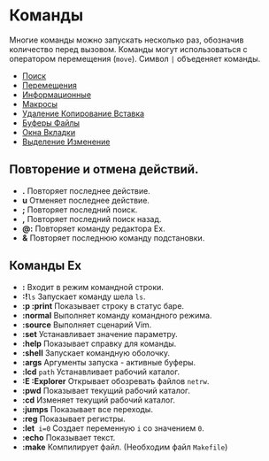 # Команды
Многие команды можно запускать несколько раз, обозначив количество перед вызовом.
Команды могут использоваться с оператором перемещения (`move`).
Символ `|` объеденяет команды.

* [Поиск](search)
* [Перемещения](move)
* [Информационные](information)
* [Макросы](macros)
* [Удаление Копирование Вставка](cut)
* [Буферы Файлы](buffers)
* [Окна Вкладки](windows)
* [Выделение Изменение](change)

## Повторение и отмена действий.
- __.__
  Повторяет последнее действие.
- __u__
  Отменяет последнее действие.
- __;__
  Повторяет последний поиск.
- __,__
  Повторяет последний поиск назад.
- __@:__
  Повторяет команду редактора Ex.
- __&__
  Повторяет последнюю команду подстановки.
## Команды Ex
- __:__
  Входит в режим командной строки.
- __:!__`ls`
  Запускает команду шела `ls`.
- __:p :print__
  Показывает строку в статус баре.
- __:normal__
  Выполняет команду командного режима.
- __:source__
  Выполняет сценарий Vim.
- __:set__
  Устанавливает значение параметру.
- __:help__
  Показывает справку для команды.
- __:shell__
  Запускает командную оболочку.
- __:args__
  Аргументы запуска - активные буферы.
- __:lcd__ `path`
  Устанавливает рабочий каталог.
- __:E :Explorer__
  Открывает обозревать файлов `netrw`.
- __:pwd__
  Показывает текущий рабочий каталог.
- __:cd__
  Изменяет текущий рабочий каталог.
- __:jumps__
  Показывает все переходы.
- __:reg__
  Показывает регистры.
- __:let__` i=0`
  Создает переменную `i` со значением `0`.
- __:echo__
  Показывает текст.
- __:make__
  Компилирует файл. (Необходим файл `Makefile`)
